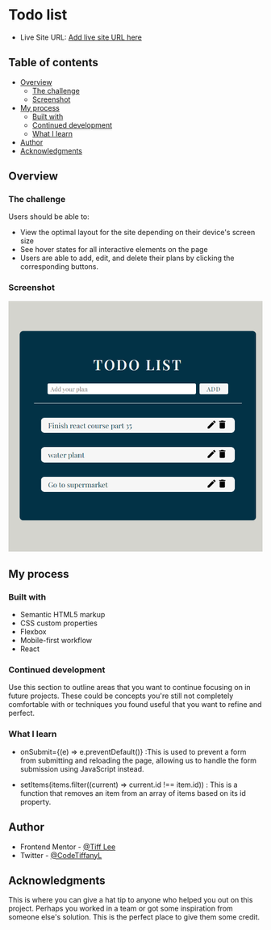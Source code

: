 # Todo list

- Live Site URL: [Add live site URL here](https://your-live-site-url.com)

## Table of contents

- [Overview](#overview)
  - [The challenge](#the-challenge)
  - [Screenshot](#screenshot)
- [My process](#my-process)
  - [Built with](#built-with)
  - [Continued development](#continued-development)
  - [What I learn](#What-I-learn)
- [Author](#author)
- [Acknowledgments](#acknowledgments)

## Overview

### The challenge

Users should be able to:

- View the optimal layout for the site depending on their device's screen size
- See hover states for all interactive elements on the page
- Users are able to add, edit, and delete their plans by clicking the corresponding buttons.

### Screenshot

![Desktop](./Screenshot.png)

## My process

### Built with

- Semantic HTML5 markup
- CSS custom properties
- Flexbox
- Mobile-first workflow
- React

### Continued development

Use this section to outline areas that you want to continue focusing on in future projects. These could be concepts you're still not completely comfortable with or techniques you found useful that you want to refine and perfect.

### What I learn

- onSubmit={(e) => e.preventDefault()} :This is used to prevent a form from submitting and reloading the page, allowing us to handle the form submission using JavaScript instead.

- setItems(items.filter((current) => current.id !== item.id)) : This is a function that removes an item from an array of items based on its id property.

## Author

- Frontend Mentor - [@Tiff Lee](https://www.frontendmentor.io/profile/tifflee7784)
- Twitter - [@CodeTiffanyL](https://twitter.com/CodeTiffanyL)

## Acknowledgments

This is where you can give a hat tip to anyone who helped you out on this project. Perhaps you worked in a team or got some inspiration from someone else's solution. This is the perfect place to give them some credit.
